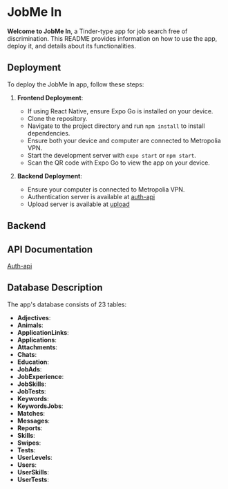 # JobMe In

**Welcome to JobMe In**, a Tinder-type app for job search free of discrimination. This README provides information on how to use the app, deploy it, and details about its functionalities.

## Deployment

To deploy the JobMe In app, follow these steps:

1. **Frontend Deployment**:

   - If using React Native, ensure Expo Go is installed on your device.
   - Clone the repository.
   - Navigate to the project directory and run `npm install` to install dependencies.
   - Ensure both your device and computer are connected to Metropolia VPN.
   - Start the development server with `expo start` or `npm start`.
   - Scan the QR code with Expo Go to view the app on your device.

2. **Backend Deployment**:
   - Ensure your computer is connected to Metropolia VPN.
   - Authentication server is available at [auth-api](http://10.120.32.56/auth-api/api/v1)
   - Upload server is available at [upload](http://10.120.32.56/upload/api/v1)

## Backend

## API Documentation

[Auth-api](https://users.metropolia.fi/~iaroslag/jobmein/)

## Database Description

The app's database consists of 23 tables:

- **Adjectives**:
- **Animals**:           
- **ApplicationLinks**: 
- **Applications**:
- **Attachments**:       
- **Chats**:             
- **Education**:        
- **JobAds**:            
- **JobExperience**:
- **JobSkills**:         
- **JobTests**:     
- **Keywords**:
- **KeywordsJobs**:
- **Matches**:
- **Messages**:
- **Reports**:
- **Skills**:
- **Swipes**:
- **Tests**:
- **UserLevels**:
- **Users**:
- **UserSkills**:
- **UserTests**:

